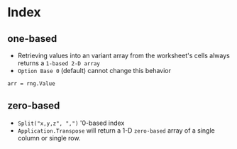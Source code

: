 # Index

## one-based
- Retrieving values into an variant array from the worksheet's cells always returns a `1-based 2-D array`
- `Option Base 0` (default) cannot change this behavior
```vb
arr = rng.Value
```

## zero-based
- `Split("x,y,z", ",")` '0-based index
- `Application.Transpose` will return a 1-D `zero-based` array of a single column or single row.
